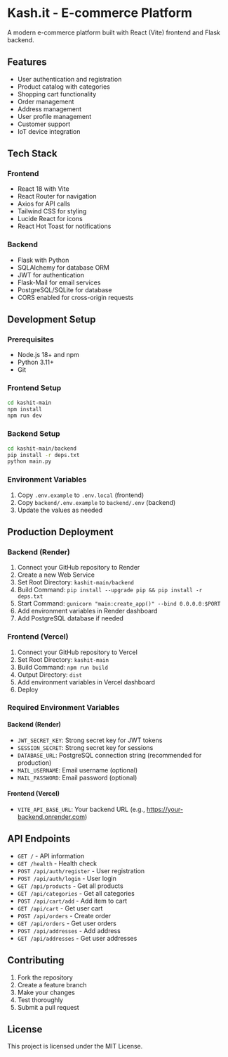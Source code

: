 # Kash.it - E-commerce Platform

A modern e-commerce platform built with React (Vite) frontend and Flask backend.

## Features

- User authentication and registration
- Product catalog with categories
- Shopping cart functionality
- Order management
- Address management
- User profile management
- Customer support
- IoT device integration

## Tech Stack

### Frontend
- React 18 with Vite
- React Router for navigation
- Axios for API calls
- Tailwind CSS for styling
- Lucide React for icons
- React Hot Toast for notifications

### Backend
- Flask with Python
- SQLAlchemy for database ORM
- JWT for authentication
- Flask-Mail for email services
- PostgreSQL/SQLite for database
- CORS enabled for cross-origin requests

## Development Setup

### Prerequisites
- Node.js 18+ and npm
- Python 3.11+
- Git

### Frontend Setup
```bash
cd kashit-main
npm install
npm run dev
```

### Backend Setup
```bash
cd kashit-main/backend
pip install -r deps.txt
python main.py
```

### Environment Variables
1. Copy `.env.example` to `.env.local` (frontend)
2. Copy `backend/.env.example` to `backend/.env` (backend)
3. Update the values as needed

## Production Deployment

### Backend (Render)
1. Connect your GitHub repository to Render
2. Create a new Web Service
3. Set Root Directory: `kashit-main/backend`
4. Build Command: `pip install --upgrade pip && pip install -r deps.txt`
5. Start Command: `gunicorn "main:create_app()" --bind 0.0.0.0:$PORT`
6. Add environment variables in Render dashboard
7. Add PostgreSQL database if needed

### Frontend (Vercel)
1. Connect your GitHub repository to Vercel
2. Set Root Directory: `kashit-main`
3. Build Command: `npm run build`
4. Output Directory: `dist`
5. Add environment variables in Vercel dashboard
6. Deploy

### Required Environment Variables

#### Backend (Render)
- `JWT_SECRET_KEY`: Strong secret key for JWT tokens
- `SESSION_SECRET`: Strong secret key for sessions
- `DATABASE_URL`: PostgreSQL connection string (recommended for production)
- `MAIL_USERNAME`: Email username (optional)
- `MAIL_PASSWORD`: Email password (optional)

#### Frontend (Vercel)
- `VITE_API_BASE_URL`: Your backend URL (e.g., https://your-backend.onrender.com)

## API Endpoints

- `GET /` - API information
- `GET /health` - Health check
- `POST /api/auth/register` - User registration
- `POST /api/auth/login` - User login
- `GET /api/products` - Get all products
- `GET /api/categories` - Get all categories
- `POST /api/cart/add` - Add item to cart
- `GET /api/cart` - Get user cart
- `POST /api/orders` - Create order
- `GET /api/orders` - Get user orders
- `POST /api/addresses` - Add address
- `GET /api/addresses` - Get user addresses

## Contributing

1. Fork the repository
2. Create a feature branch
3. Make your changes
4. Test thoroughly
5. Submit a pull request

## License

This project is licensed under the MIT License.